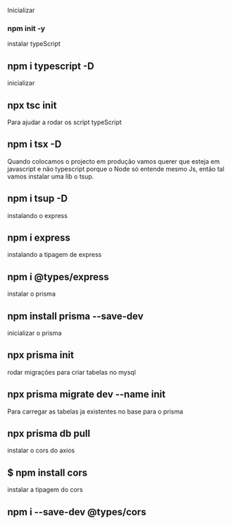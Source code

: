 Inicializar 
### npm init -y

instalar typeScript
## npm i typescript -D

inicializar
## npx tsc init

Para ajudar a rodar os script typeScript
## npm i tsx -D

Quando colocamos o projecto em produção vamos querer que esteja em javascript e não typescript porque o Node só entende mesmo Js, então tal vamos instalar uma lib o tsup.
## npm i tsup -D

instalando o express
## npm i express

instalando a tipagem de express
## npm i @types/express

instalar o prisma
## npm install prisma --save-dev

inicializar o prisma
## npx prisma init

rodar migrações para criar tabelas no mysql
## npx prisma migrate dev --name init

Para carregar as tabelas ja existentes no base para o prisma
## npx prisma db pull

instalar o cors do axios
## $ npm install cors


instalar a tipagem do cors
## npm i --save-dev @types/cors
